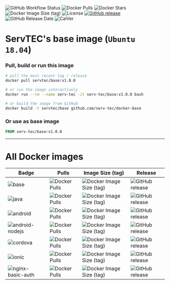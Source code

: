 ![GitHub Workflow Status](https://img.shields.io/github/actions/workflow/status/serv-tec/docker-base/docker.yml?style=for-the-badge)
![Docker Pulls](https://img.shields.io/docker/pulls/serv-tec/base.svg?style=for-the-badge)
![Docker Stars](https://img.shields.io/docker/stars/serv-tec/base?style=for-the-badge)
![Docker Image Size (tag)](https://img.shields.io/docker/image-size/serv-tec/base/latest?style=for-the-badge)
![License](https://img.shields.io/github/license/serv-tec/docker-base?style=for-the-badge)
[![GitHub release](https://img.shields.io/github/release/serv-tec/docker-base.svg?style=for-the-badge)](https://github.com/serv-tec/docker-base/releases)
![GitHub Release Date](https://img.shields.io/github/release-date/serv-tec/docker-base?style=for-the-badge)
![CalVer](https://img.shields.io/badge/CalVer-YYYY.MM.MICRO-22bfda.svg?style=for-the-badge)

# ServTEC's base image (`Ubuntu 18.04`)

### Pull, build or run this image

```bash
# pull the most recent tag / release
docker pull servtec/base:v1.0.0

# or run the image interactively
docker run --rm --name serv-tec -it serv-tec/base:v1.0.0 bash

# or build the image from GitHub
docker build -t servtec/base github.com/serv-tec/docker-base
```

### Or use as base image

```Dockerfile
FROM serv-tec/base:v1.0.0
```

---

# All Docker images

| Badge                                                                                                            | Pulls                                                                                                | Image Size (tag)                                                                                                        | Release                                                                                                         |
| ---------------------------------------------------------------------------------------------------------------- | ---------------------------------------------------------------------------------------------------- | ----------------------------------------------------------------------------------------------------------------------- | --------------------------------------------------------------------------------------------------------------- |
| ![base](https://img.shields.io/badge/serv-tec%2Fbase-grey?style=flat-square&logo=github)                         | ![Docker Pulls](https://img.shields.io/docker/pulls/serv-tec/base.svg?style=flat-square)             | ![Docker Image Size (tag)](https://img.shields.io/docker/image-size/serv-tec/base/latest?style=flat-square)             | ![GitHub release](https://img.shields.io/github/release/serv-tec/docker-base.svg?style=flat-square)             |
| ![java](https://img.shields.io/badge/serv-tec%2Fjava-grey?style=flat-square&logo=github)                         | ![Docker Pulls](https://img.shields.io/docker/pulls/serv-tec/java.svg?style=flat-square)             | ![Docker Image Size (tag)](https://img.shields.io/docker/image-size/serv-tec/java/latest?style=flat-square)             | ![GitHub release](https://img.shields.io/github/release/serv-tec/docker-java.svg?style=flat-square)             |
| ![android](https://img.shields.io/badge/serv-tec%2Fandroid-grey?style=flat-square&logo=github)                   | ![Docker Pulls](https://img.shields.io/docker/pulls/serv-tec/android.svg?style=flat-square)          | ![Docker Image Size (tag)](https://img.shields.io/docker/image-size/serv-tec/android/latest?style=flat-square)          | ![GitHub release](https://img.shields.io/github/release/serv-tec/docker-android.svg?style=flat-square)          |
| ![android-nodejs](https://img.shields.io/badge/serv-tec%2Fandroid_nodejs-grey?style=flat-square&logo=github)     | ![Docker Pulls](https://img.shields.io/docker/pulls/serv-tec/android-nodejs.svg?style=flat-square)   | ![Docker Image Size (tag)](https://img.shields.io/docker/image-size/serv-tec/android-nodejs/latest?style=flat-square)   | ![GitHub release](https://img.shields.io/github/release/serv-tec/docker-android-nodejs.svg?style=flat-square)   |
| ![cordova](https://img.shields.io/badge/serv-tec%2Fcordova-grey?style=flat-square&logo=github)                   | ![Docker Pulls](https://img.shields.io/docker/pulls/serv-tec/cordova.svg?style=flat-square)          | ![Docker Image Size (tag)](https://img.shields.io/docker/image-size/serv-tec/cordova/latest?style=flat-square)          | ![GitHub release](https://img.shields.io/github/release/serv-tec/docker-cordova.svg?style=flat-square)          |
| ![ionic](https://img.shields.io/badge/serv-tec%2Fionic-grey?style=flat-square&logo=github)                       | ![Docker Pulls](https://img.shields.io/docker/pulls/serv-tec/ionic.svg?style=flat-square)            | ![Docker Image Size (tag)](https://img.shields.io/docker/image-size/serv-tec/ionic/latest?style=flat-square)            | ![GitHub release](https://img.shields.io/github/release/serv-tec/docker-ionic.svg?style=flat-square)            |
| ![nginx-basic-auth](https://img.shields.io/badge/serv-tec%2Fnginx_basic_auth-grey?style=flat-square&logo=github) | ![Docker Pulls](https://img.shields.io/docker/pulls/serv-tec/nginx-basic-auth.svg?style=flat-square) | ![Docker Image Size (tag)](https://img.shields.io/docker/image-size/serv-tec/nginx-basic-auth/latest?style=flat-square) | ![GitHub release](https://img.shields.io/github/release/serv-tec/docker-nginx-basic-auth.svg?style=flat-square) |
